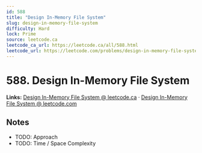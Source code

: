 ```yaml
--- 
id: 588
title: "Design In-Memory File System"
slug: design-in-memory-file-system
difficulty: Hard
lock: Prime
source: leetcode.ca
leetcode_ca_url: https://leetcode.ca/all/588.html
leetcode_url: https://leetcode.com/problems/design-in-memory-file-system/
---
```


# 588. Design In-Memory File System

**Links:** [Design In-Memory File System @ leetcode.ca](https://leetcode.ca/all/588.html) · [Design In-Memory File System @ leetcode.com](https://leetcode.com/problems/design-in-memory-file-system/)

## Notes
- TODO: Approach
- TODO: Time / Space Complexity
